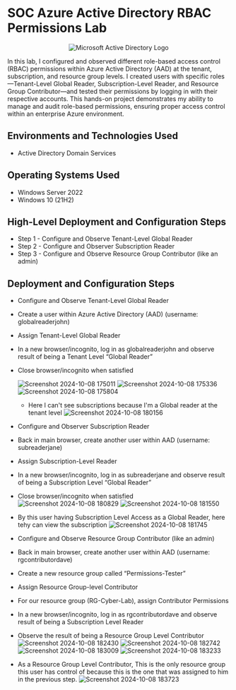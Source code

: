 # SOC Azure Active Directory RBAC Permissions Lab
<p align="center">
<img src="https://i.imgur.com/pU5A58S.png" alt="Microsoft Active Directory Logo"/>
</p>


In this lab, I configured and observed different role-based access control (RBAC) permissions within Azure Active Directory (AAD) at the tenant, subscription, and resource group levels. I created users with specific roles—Tenant-Level Global Reader, Subscription-Level Reader, and Resource Group Contributor—and tested their permissions by logging in with their respective accounts. This hands-on project demonstrates my ability to manage and audit role-based permissions, ensuring proper access control within an enterprise Azure environment.




<h2>Environments and Technologies Used</h2>

- Active Directory Domain Services
  

<h2>Operating Systems Used </h2>

- Windows Server 2022
- Windows 10 (21H2)

<h2>High-Level Deployment and Configuration Steps</h2>

- Step 1 - Configure and Observe Tenant-Level Global Reader
- Step 2 - Configure and Observer Subscription Reader
- Step 3 - Configure and Observe Resource Group Contributor (like an admin)


<h2>Deployment and Configuration Steps</h2>

- Configure and Observe Tenant-Level Global Reader
- Create a user within Azure Active Directory (AAD) (username: globalreaderjohn)
- Assign Tenant-Level Global Reader
- In a new browser/incognito, log in as globalreaderjohn and observe result of being a Tenant Level “Global Reader”
- Close browser/incognito when satisfied

  ![Screenshot 2024-10-08 175011](https://github.com/user-attachments/assets/567baa73-a2af-4538-9516-0769cfe9f0ca)
  ![Screenshot 2024-10-08 175336](https://github.com/user-attachments/assets/cfecd7fe-7944-41ec-aab3-2996c922e811)
  ![Screenshot 2024-10-08 175804](https://github.com/user-attachments/assets/7e457e86-1861-4485-ac5e-3d39ae8af629)
  - Here I can't see subscriptions because I'm a Global reader at the tenant level
  ![Screenshot 2024-10-08 180156](https://github.com/user-attachments/assets/84497d47-0cde-408c-a7f5-2990e6200f05)

- Configure and Observer Subscription Reader
- Back in main browser, create another user within AAD  (username: subreaderjane)
- Assign Subscription-Level Reader 
- In a new browser/incognito, log in as subreaderjane and observe result of being a Subscription Level “Global Reader”
- Close browser/incognito when satisfied
![Screenshot 2024-10-08 180829](https://github.com/user-attachments/assets/87b82903-fdf3-45ac-a608-d7e100b45208)
![Screenshot 2024-10-08 181550](https://github.com/user-attachments/assets/ca756538-2135-4b06-830d-4b05348d5024)
- By this user having Subscription Level Access as a Global Reader, here tehy can view the subscription
![Screenshot 2024-10-08 181745](https://github.com/user-attachments/assets/1d5068b7-a104-4e1e-80c8-74f91435b545)

- Configure and Observe Resource Group Contributor (like an admin)
- Back in main browser, create another user within AAD  (username: rgcontributordave)
- Create a new resource group called “Permissions-Tester”
- Assign Resource Group-level Contributor
- For our resource group (RG-Cyber-Lab), assign Contributor Permissions
- In a new browser/incognito, log in as rgcontributordave and observe result of being a Subscription Level Reader
- Observe the result of being a Resource Group Level Contributor
![Screenshot 2024-10-08 182430](https://github.com/user-attachments/assets/1e6dcee2-a3c9-4b25-bbd7-28f5746e4791)
![Screenshot 2024-10-08 182742](https://github.com/user-attachments/assets/17c6c4f4-d74c-4dd2-807c-d5a0bccd08cb)
![Screenshot 2024-10-08 183009](https://github.com/user-attachments/assets/df4a4e65-5fe4-4231-8827-935a4888f218)
![Screenshot 2024-10-08 183233](https://github.com/user-attachments/assets/964b17b7-fa2e-422e-8b32-07addc065170)
- As a Resource Group Level Contributor, This is the only resource group this user has control of because this is the one that was assigned to him in the previous step.
![Screenshot 2024-10-08 183723](https://github.com/user-attachments/assets/c4d7ce19-085e-4f16-9cb2-953bbae3cdb6)
















